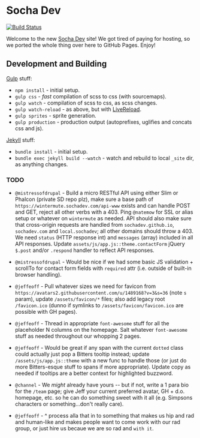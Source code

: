# Socha Dev

[![Build Status](https://travis-ci.org/SochaDev/sochadev.github.io.svg?branch=master)](https://travis-ci.org/SochaDev/sochadev.github.io)

Welcome to the new [Socha Dev](http://sochadev.github.io) site! We got tired of paying
for hosting, so we ported the whole thing over here to GitHub Pages. Enjoy!

## Development and Building

[Gulp](http://gulpjs.com/) stuff:

* `npm install` - initial setup.
* `gulp css` - _fast_ compilation of scss to css (with sourcemaps).
* `gulp watch` - compilation of scss to css, as scss changes.
* `gulp watch-reload` - as above, but with [LiveReload](http://livereload.com/).
* `gulp sprites` - sprite generation.
* `gulp production` - production output (autoprefixes, uglifies and concats css and js).

[Jekyll](https://jekyllrb.com/) stuff:

* `bundle install` - initial setup.
* `bundle exec jekyll build --watch` - watch and rebuild to local `_site` dir, as anything changes.

### TODO

* `@mistressofdrupal` - Build a micro RESTful API using either Slim or Phalcon (private SD repo plz), make sure a base path of `https://wintermute.sochadev.com/api-www` exists and can handle POST and GET, reject all other verbs with a 403. Ping `@natemow` for SSL or alias setup or whatever on `wintermute` as needed. API should also make sure that cross-origin requests are handled from `sochadev.github.io`, `sochadev.com` and `local.sochadev`; all other domains should throw a 403. We need `status` (HTTP response int) and `messages` (array) included in all API responses. Update `assets/js/app.js::theme.contactForm` jQuery `$.post` and/or `.respond` handler to reflect API responses.
* `@mistressofdrupal` - Would be nice if we had some basic JS validation + scrollTo for contact form fields with `required` attr (i.e. outside of built-in browser handling).

* `@jeffeoff` - Pull whatever sizes we need for favicon from `https://avatars2.githubusercontent.com/u/1489168?v=3&s=36` (note `s` param), update `/assets/favicon/*` files; also add legacy root `/favicon.ico` (dunno if symlinks to `/assets/favicon/favicon.ico` are possible with GH pages).
* `@jeffeoff` - Thread in appropriate `font-awesome` stuff for all the placeholder N columns on the homepage. Salt whatever `font-awesome` stuff as needed throughout our whopping 2 pages.

* `@jeffeoff` - Would be great if any span with the current `dotted` class could actually just pop a Bitters tooltip instead; update `/assets/js/app.js::theme` with a new func to handle those (or just do more Bitters-esque stuff to spans if more appropriate). Update copy as needed if tooltips are a better context for highlighted buzzword.

* `@channel` - We _might_ already have yours -- but if not, write a 1 para bio for the `/team` page; give Jeff your current preferred avatar, GH + d.o. homepage, etc. so he can do something sweet with it all (e.g. Simpsons characters or something...don't really care).

* `@jeffeoff` - ^ process alla that in to something that makes us hip and rad and human-like and makes people want to come work with our rad group, or just hire us becaue we are so rad and `with it`.
